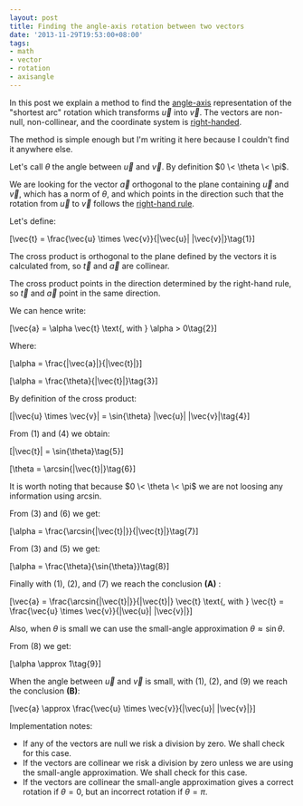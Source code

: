 ```yaml
---
layout: post
title: Finding the angle-axis rotation between two vectors
date: '2013-11-29T19:53:00+08:00'
tags:
- math
- vector
- rotation
- axisangle
---
```

In this post we explain a method to find the [angle-axis](https://en.wikipedia.org/wiki/Axis%E2%80%93angle_representation) representation of the "shortest arc" rotation which transforms $\vec{u}$ into $\vec{v}$. The vectors are non-null, non-collinear, and the coordinate system is [right-handed](https://en.wikipedia.org/wiki/Right-hand_rule#Right-handed_and_left-handed_coordinates).

The method is simple enough but I'm writing it here because I couldn't find it anywhere else.

Let's call $\theta$ the angle between $\vec{u}$ and $\vec{v}$. By definition $0 \< \theta \< \pi$.

We are looking for the vector $\vec{a}$ orthogonal to the plane containing $\vec{u}$ and $\vec{v}$, which has a norm of $\theta$, and which points in the direction such that the rotation from $\vec{u}$ to $\vec{v}$ follows the [right-hand rule](https://en.wikipedia.org/wiki/Right-hand_rule#Direction_associated_with_a_rotation).

Let's define:

\[\vec{t} = \frac{\vec{u} \times \vec{v}}{\|\vec{u}\| \|\vec{v}\|}\tag{1}\]

The cross product is orthogonal to the plane defined by the vectors it is calculated from, so $\vec{t}$ and $\vec{a}$ are collinear.

The cross product points in the direction determined by the right-hand rule, so $\vec{t}$ and $\vec{a}$ point in the same direction.

We can hence write:

\[\vec{a} = \alpha \vec{t} \text{, with } \alpha \> 0\tag{2}\]

Where:

\[\alpha = \frac{\|\vec{a}\|}{\|\vec{t}\|}\]

\[\alpha = \frac{\theta}{\|\vec{t}\|}\tag{3}\]

By definition of the cross product:

\[\|\vec{u} \times \vec{v}\| = \sin{\theta} \|\vec{u}\| \|\vec{v}\|\tag{4}\]

From (1) and (4) we obtain:

\[\|\vec{t}\| = \sin{\theta}\tag{5}\]

\[\theta = \arcsin{\|\vec{t}\|}\tag{6}\]

It is worth noting that because $0 \< \theta \< \pi$ we are not loosing any information using arcsin.

From (3) and (6) we get:

\[\alpha = \frac{\arcsin{\|\vec{t}\|}}{\|\vec{t}\|}\tag{7}\]

From (3) and (5) we get:

\[\alpha = \frac{\theta}{\sin{\theta}}\tag{8}\]

Finally with (1), (2), and (7) we reach the conclusion **(A)** :

\[\vec{a} = \frac{\arcsin{\|\vec{t}\|}}{\|\vec{t}\|} \vec{t} \text{, with } \vec{t} = \frac{\vec{u} \times \vec{v}}{\|\vec{u}\| \|\vec{v}\|}\]

Also, when $\theta$ is small we can use the small-angle approximation $\theta \approx \sin{\theta}$.

From (8) we get:

\[\alpha \approx 1\tag{9}\]

When the angle between $\vec{u}$ and $\vec{v}$ is small, with (1), (2), and (9) we reach the conclusion **(B)**:

\[\vec{a} \approx \frac{\vec{u} \times \vec{v}}{\|\vec{u}\| \|\vec{v}\|}\]

Implementation notes:

- If any of the vectors are null we risk a division by zero. We shall check for this case.
- If the vectors are collinear we risk a division by zero unless we are using the small-angle approximation. We shall check for this case.
- If the vectors are collinear the small-angle approximation gives a correct rotation if $\theta = 0$, but an incorrect rotation if $\theta = \pi$.

